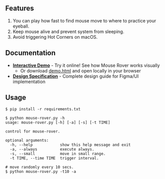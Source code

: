 
## Features
1. You can play how fast to find mouse move to where to practice your eyeball.
2. Keep mouse alive and prevent system from sleeping.
3. Avoid triggering Hot Corners on macOS.

## Documentation

- **[Interactive Demo](https://htmlpreview.github.io/?https://github.com/murphytsai/mouse-rover/blob/main/demo.html)** - Try it online! See how Mouse Rover works visually
  - Or download [demo.html](demo.html) and open locally in your browser
- **[Design Specification](DESIGN_SPEC.md)** - Complete design guide for Figma/UI implementation

## Usage
```
$ pip install -r requirements.txt

$ python mouse-rover.py -h
usage: mouse-rover.py [-h] [-a] [-s] [-t TIME]

control for mouse-rover.

optional arguments:
  -h, --help            show this help message and exit
  -a, --always          execute always.
  -s, --small           move in small range.
  -t TIME, --time TIME  trigger interval.

# move randomly every 10 secs.
$ python mouse-rover.py -t10 -a
 ```
